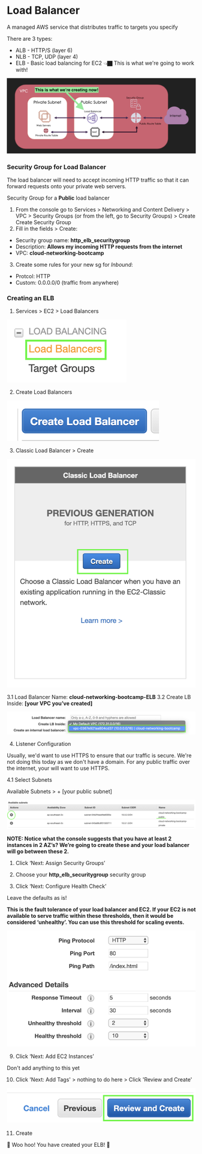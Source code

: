 # Load Balancer 
A managed AWS service that distributes traffic to targets you specify

There are 3 types:
- ALB - HTTP/S (layer 6)
- NLB - TCP, UDP (layer 4)
- ELB - Basic load balancing for EC2 👈🏿 This is what we're going to work with!

![LB Diagram](images/elb_network_diagram.png)

### Security Group for Load Balancer
The load balancer will need to accept incoming HTTP traffic so that it can forward requests onto your private web servers. 

Security Group for a __Public__ load balancer
1. From the console go to Services > Networking and Content Delivery > VPC > Security Groups (or from the left, go to Security Groups) > Create Create Security Group
2. Fill in the fields > Create:

  - Security group name: __http_elb_securitygroup__
  - Description: __Allows my incoming HTTP requests from the internet__
  - VPC: __cloud-networking-bootcamp__

3. Create some rules for your new sg for *Inbound*:
  - Protcol: HTTP
  - Custom: 0.0.0.0/0 (traffic from anywhere)


### Creating an ELB

1. Services > EC2 > Load Balancers

![LB Console](images/services_elb.png)

2. Create Load Balancers

![LB create](images/create_lb.png)

3. Classic Load Balancer > Create

![ELB](images/classic_lb.png)

3.1 Load Balancer Name: __cloud-networking-bootcamp-ELB__
3.2 Create LB Inside: __[your VPC you’ve created]__

![LB VPC](images/lb_vpc.png)

4. Listener Configuration

Usually, we'd want to use HTTPS to ensure that our traffic is secure. We're not doing this today as we don't have a domain. For any public traffic over the internet, your will want to use HTTPS.

4.1 Select Subnets

Available Subnets > + [your public subnet]

![LB Public Subnet](images/lb_public_subnet.png)

__NOTE: Notice what the console suggests that you have at least 2 instances in 2 AZ’s? We’re going to create these and your load balancer will go between these 2.__

1. Click ‘Next: Assign Security Groups’

2. Choose your __http_elb_securitygroup__ security group

3. Click ‘Next: Configure Health Check’

Leave the defaults as is!

__This is the fault tolerance of your load balancer and EC2. If your EC2 is not available to serve traffic within these thresholds, then it would be considered ‘unhealthy’. You can use this threshold for scaling events.__

![LB Public Subnet](images/lb_health_check.png)


9. Click ‘Next: Add EC2 Instances’

Don't add anything to this yet

10. Click 'Next: Add Tags' > nothing to do here > Click 'Review and Create'

![LB Review Create](images/review_create_lb.png)

11. Create

🌈 Woo hoo! You have created your ELB! 🌈


